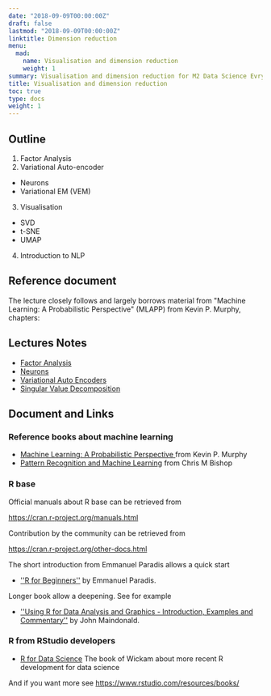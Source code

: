 ```yaml
---
date: "2018-09-09T00:00:00Z"
draft: false
lastmod: "2018-09-09T00:00:00Z"
linktitle: Dimension reduction
menu:
  mad:
    name: Visualisation and dimension reduction
    weight: 1
summary: Visualisation and dimension reduction for M2 Data Science Evry
title: Visualisation and dimension reduction 
toc: true
type: docs
weight: 1
---
```



## Outline

1. Factor Analysis
2. Variational Auto-encoder 
  - Neurons
  - Variational EM (VEM)

3.  Visualisation
  - SVD
  - t-SNE
  - UMAP
4. Introduction to NLP


## Reference document
The lecture closely follows and largely borrows material from 
"Machine Learning: A Probabilistic Perspective" (MLAPP) from
Kevin P. Murphy, chapters:

## Lectures Notes

  - [Factor Analysis](media/factor-analysis.pdf)
  - [Neurons](media/neurons.pdf)
  - [Variational Auto Encoders](media/VAE.pdf)
  - [Singular Value Decomposition](media/SVD.pdf)



## Document and Links

### Reference books about machine learning

  - [Machine Learning: A Probabilistic Perspective
](http://noiselab.ucsd.edu/ECE228/Murphy_Machine_Learning.pdf) from Kevin P. Murphy
  - [Pattern Recognition and Machine Learning](http://users.isr.ist.utl.pt/~wurmd/Livros/school/Bishop%20-%20Pattern%20Recognition%20And%20Machine%20Learning%20-%20Springer%20%202006.pdf) from  Chris M Bishop 
  

### R base

Official manuals about R base can be retrieved from 

https://cran.r-project.org/manuals.html



Contribution by the community can be retrieved from

https://cran.r-project.org/other-docs.html

The short introduction from Emmanuel Paradis allows a quick start

   - [''R for Beginners''](https://cran.r-project.org/doc/contrib/Paradis-rdebuts_en.pdf) by Emmanuel Paradis.

Longer book allow a deepening. See for example

  - [''Using R for Data Analysis and Graphics - Introduction, Examples and Commentary''](https://cran.r-project.org/doc/contrib/usingR.pdf) by John Maindonald.



### R from RStudio developers

  -  [R for Data Science](https://r4ds.had.co.nz/)   The book of Wickam about more recent R development for data science 

And if you want more see https://www.rstudio.com/resources/books/



